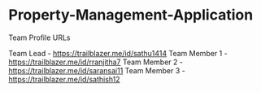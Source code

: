 # Property-Management-Application

Team Profile URLs

Team Lead - https://trailblazer.me/id/sathu1414
Team Member 1 -https://trailblazer.me/id/rranjitha7
Team Member 2 -https://trailblazer.me/id/saransai11
Team Member 3 - https://trailblazer.me/id/sathish12
